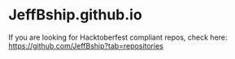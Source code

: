 # JeffBship.github.io


If you are looking for Hacktoberfest compliant repos, check here:  https://github.com/JeffBship?tab=repositories
